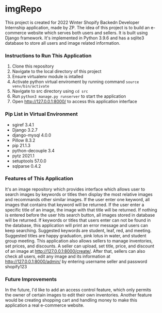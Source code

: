 # imgRepo

This project is created for 2022 Winter Shopify Backedn Developer Internship application, made by ZP. The idea of this project is to build an e-commerce website which serves both users and sellers.
It is built using Django framework. It's implemented in Python 3.9.6 and has a sqlite3 database to store all users and image related information.



### Instructions to Run This Application
1. Clone this repository
2. Navigate to the local directory of this project
3. Ensure virtualenv module is intalled
4. Activate python virtual enviroment by running command `source venv/bin/activate`
5. Navigate to src directory using `cd src`
6. Run `python3 manage.py runserver` to start the application
7. Open http://127.0.0.1:8000/ to access this application interface



### Pip List in Virtual Environment
- sgiref      3.4.1
- Django       3.2.7
- django-mysql 4.0.0
- Pillow       8.3.2
- pip          21.1.3
- python-decouple 3.4
- pytz         2021.1
- setuptools   57.0.0
- sqlparse     0.4.2



### Features of This Application
It's an image repository which provides interface which allows user to search images by keywords or titles then display the most relative images and recommands other similar images. If the user enter one keyword, all images that contains that keyword will be returned. If the user enter a specific title of an image, the image with that title will be returned. If nothing is entered before the user hits search button, all images stored in database will be returned. If keywords or titles that users enter can not be found in the database, this application will print an error message and users can keep searching. Suggested keywords are student, leaf, red, and meeting. Suggested titles are happy graduation, pink lotus in water, and student group meeting. 
This application also allows sellers to manage inventories, set prices, and discounts. A seller can upload, set title, price, and discount of an image at http://127.0.0.1:8000/create/. After that, sellers can also check all users, edit any image and its information at http://127.0.0.1:8000/admin/ by entering username seller and password shopify123



### Future Improvements
In the future, I'd like to add an access control feature, which only permits the owner of certain images to edit their own inventories. Another feature would be creating shopping cart and handling money to make this application a real e-commerce website.
